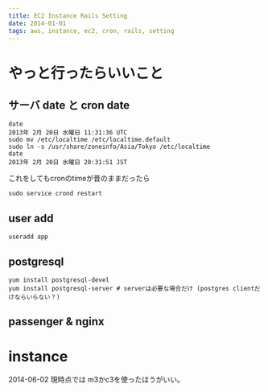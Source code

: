 ```yaml
---
title: EC2 Instance Rails Setting
date: 2014-01-01
tags: aws, instance, ec2, cron, rails, setting
---
```



# やっと行ったらいいこと

## サーバ date と cron date

```
date
2013年 2月 20日 水曜日 11:31:36 UTC
sudo mv /etc/localtime /etc/localtime.default
sudo ln -s /usr/share/zoneinfo/Asia/Tokyo /etc/localtime
date
2013年 2月 20日 水曜日 20:31:51 JST
```

これをしてもcronのtimeが昔のままだったら

`sudo service crond restart`


## user add

`useradd app`

## postgresql

```
yum install postgresql-devel
yum install postgresql-server # serverは必要な場合だけ (postgres clientだけならいらない？)
```

## passenger & nginx



# instance

2014-06-02 現時点では m3かc3を使ったほうがいい。


